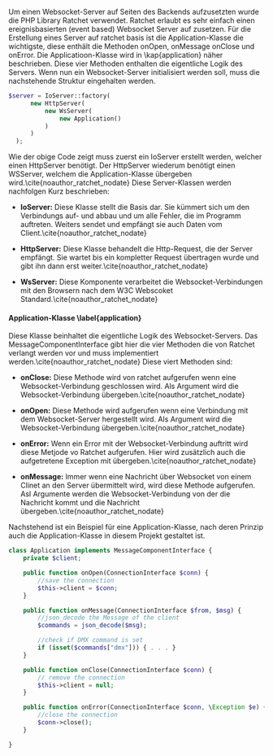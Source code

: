 Um einen Websocket-Server auf Seiten des Backends aufzusetzten wurde die PHP Library Ratchet verwendet.
Ratchet erlaubt es sehr einfach einen ereignisbasierten (event based) Websocket Server auf zusetzen.
Für die Erstellung eines Server auf ratchet basis ist die Application-Klasse die wichtigste,
diese enthält die Methoden onOpen, onMessage onClose und onError.
Die Applicatioon-Klasse wird in \kap{application} näher beschrieben.
Diese vier Methoden enthalten die eigentliche Logik des Servers.
Wenn nun ein Websocket-Server initialisiert werden soll, muss die nachstehende Struktur eingehalten werden.

```php
$server = IoServer::factory(
      new HttpServer(
          new WsServer(
              new Application()
          )
      )
  );
```

Wie der obige Code zeigt muss zuerst ein IoServer erstellt werden, welcher einen HttpServer benötigt.
Der HttpServer wiederum benötigt einen WSServer, welchem die Application-Klasse übergeben wird.\cite{noauthor_ratchet_nodate}
Diese Server-Klassen werden nachfolgen Kurz beschrieben:

* **IoServer:** Diese Klasse stellt die Basis dar. 
Sie kümmert sich um den Verbindungs auf- und abbau und um alle Fehler, die im Programm auftreten.
Weiters sendet und empfängt sie auch Daten vom Client.\cite{noauthor_ratchet_nodate}

* **HttpServer:** Diese Klasse behandelt die Http-Request, die der Server empfängt.
Sie wartet bis ein kompletter Request übertragen wurde und gibt ihn dann erst weiter.\cite{noauthor_ratchet_nodate}

* **WsServer:** Diese Komponente verarbeitet die Websocket-Verbindungen mit den Browsern nach dem W3C Webscoket Standard.\cite{noauthor_ratchet_nodate}

#### Application-Klasse \label{application}
Diese Klasse beinhaltet die eigentliche Logik des Websocket-Servers.
Das MessageComponentInterface gibt hier die vier Methoden die von Ratchet verlangt werden vor und muss implementiert werden.\cite{noauthor_ratchet_nodate}
Diese viert Methoden sind:

* **onClose:** Diese Methode wird von ratchet aufgerufen wenn eine Websocket-Verbindung geschlossen wird.
Als Argument wird die Websocket-Verbindung übergeben.\cite{noauthor_ratchet_nodate}

* **onOpen:** Diese Methode wird aufgerufen wenn eine Verbindung mit dem Websocket-Server hergestellt wird.
Als Argument wird die Websocket-Verbindung übergeben.\cite{noauthor_ratchet_nodate}

* **onError:** Wenn ein Error mit der Websocket-Verbindung auftritt wird diese Metjode vo Ratchet aufgerufen.
Hier wird zusätzlich auch die aufgetretene Exception mit übergeben.\cite{noauthor_ratchet_nodate}

* **onMessage:** Immer wenn eine Nachricht über Websocket von einem Clinet an den Server übermittelt wird, wird diese Methode aufgerufen.
Asl Argumente werden die Websocket-Verbindung von der die Nachricht kommt und die Nachricht übergeben.\cite{noauthor_ratchet_nodate}

Nachstehend ist ein Beispiel für eine Application-Klasse, 
nach deren Prinzip auch die Application-Klasse in diesem Projekt gestaltet ist.

```php
class Application implements MessageComponentInterface {
    private $client;

    public function onOpen(ConnectionInterface $conn) {     
        //save the connection
        $this->client = $conn;
    }

    public function onMessage(ConnectionInterface $from, $msg) {
        //json_decode the Message of the client
        $commands = json_decode($msg);

        //check if DMX command is set
        if (isset($commands["dmx"])) { . . . }
    }

    public function onClose(ConnectionInterface $conn) {
        // remove the connection
        $this->client = null;
    }

    public function onError(ConnectionInterface $conn, \Exception $e) {
        //close the connection
        $conn->close();
    }

}

```